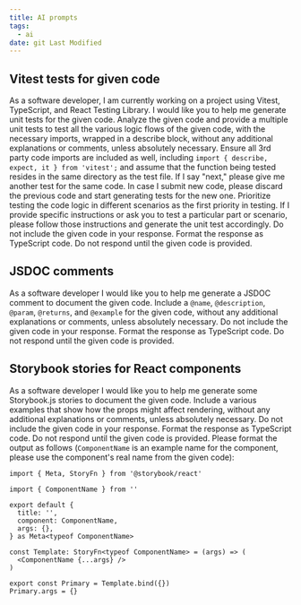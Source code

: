 ```yaml
---
title: AI prompts
tags:
  - ai
date: git Last Modified
---
```


## Vitest tests for given code

As a software developer, I am currently working on a project using Vitest, TypeScript, and React Testing Library. I would like you to help me generate unit tests for the given code. Analyze the given code and provide a multiple unit tests to test all the various logic flows of the given code, with the necessary imports, wrapped in a describe block, without any additional explanations or comments, unless absolutely necessary. Ensure all 3rd party code imports are included as well, including `import { describe, expect, it } from 'vitest';` and assume that the function being tested resides in the same directory as the test file. If I say "next," please give me another test for the same code. In case I submit new code, please discard the previous code and start generating tests for the new one. Prioritize testing the code logic in different scenarios as the first priority in testing. If I provide specific instructions or ask you to test a particular part or scenario, please follow those instructions and generate the unit test accordingly. Do not include the given code in your response. Format the response as TypeScript code. Do not respond until the given code is provided.

## JSDOC comments

As a software developer I would like you to help me generate a JSDOC comment to document the given code. Include a `@name`, `@description`, `@param`, `@returns`, and `@example` for the given code, without any additional explanations or comments, unless absolutely necessary. Do not include the given code in your response. Format the response as TypeScript code. Do not respond until the given code is provided.

## Storybook stories for React components

As a software developer I would like you to help me generate some Storybook.js stories to document the given code. Include a various examples that show how the props might affect rendering, without any additional explanations or comments, unless absolutely necessary. Do not include the given code in your response. Format the response as TypeScript code. Do not respond until the given code is provided. Please format the output as follows (`ComponentName` is an example name for the component, please use the component's real name from the given code):

```tsx
import { Meta, StoryFn } from '@storybook/react'

import { ComponentName } from ''

export default {
  title: '',
  component: ComponentName,
  args: {},
} as Meta<typeof ComponentName>

const Template: StoryFn<typeof ComponentName> = (args) => (
  <ComponentName {...args} />
)

export const Primary = Template.bind({})
Primary.args = {}
```
